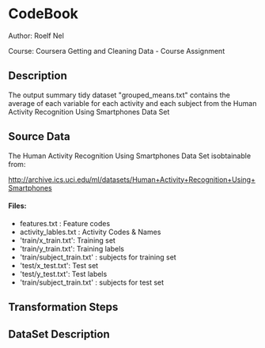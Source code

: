 # CodeBook

Author: Roelf Nel

Course: Coursera Getting and Cleaning Data - Course Assignment

## Description

The output summary tidy dataset "grouped_means.txt" contains the average of each variable for each activity and each subject from the Human Activity Recognition Using Smartphones Data Set

## Source Data

The Human Activity Recognition Using Smartphones Data Set isobtainable from:

http://archive.ics.uci.edu/ml/datasets/Human+Activity+Recognition+Using+Smartphones

#### Files:

- features.txt : Feature codes
- activity_lables.txt : Activity Codes & Names
- 'train/x_train.txt': Training set
- 'train/y_train.txt': Training labels
- 'train/subject_train.txt' : subjects for training set
- 'test/x_test.txt': Test set
- 'test/y_test.txt': Test labels
- 'train/subject_train.txt' : subjects for test set



## Transformation Steps


## DataSet Description
